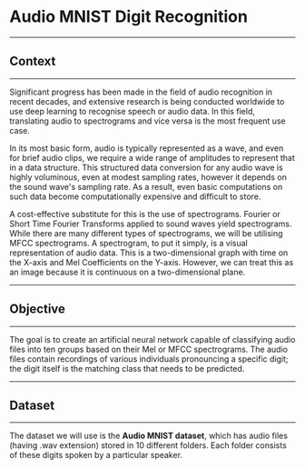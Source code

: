 # **Audio MNIST Digit Recognition**

---------------------
## **Context**
---------------------

Significant progress has been made in the field of audio recognition in recent decades, and extensive research is being conducted worldwide to use deep learning to recognise speech or audio data. In this field, translating audio to spectrograms and vice versa is the most frequent use case.

In its most basic form, audio is typically represented as a wave, and even for brief audio clips, we require a wide range of amplitudes to represent that in a data structure. This structured data conversion for any audio wave is highly voluminous, even at modest sampling rates, however it depends on the sound wave's sampling rate. As a result, even basic computations on such data become computationally expensive and difficult to store.

A cost-effective substitute for this is the use of spectrograms. Fourier or Short Time Fourier Transforms applied to sound waves yield spectrograms. While there are many different types of spectrograms, we will be utilising MFCC spectrograms. A spectrogram, to put it simply, is a visual representation of audio data. This is a two-dimensional graph with time on the X-axis and Mel Coefficients on the Y-axis. However, we can treat this as an image because it is continuous on a two-dimensional plane.



---------------------
## **Objective**
---------------------

The goal is to create an artificial neural network capable of classifying audio files into ten groups based on their Mel or MFCC spectrograms. The audio files contain recordings of various individuals pronouncing a specific digit; the digit itself is the matching class that needs to be predicted.


---------------------
## **Dataset**
---------------------

The dataset we will use is the **Audio MNIST dataset**, which has audio files (having .wav extension) stored in 10 different folders. Each folder consists of these digits spoken by a particular speaker.
